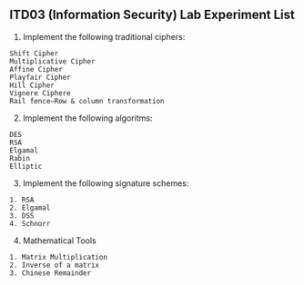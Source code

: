 ## ITD03 (Information Security) Lab Experiment List

1. Implement the following traditional ciphers:
```
Shift Cipher
Multiplicative Cipher
Affine Cipher
Playfair Cipher
Hill Cipher
Vignere Ciphere
Rail fence—Row & column transformation
```
2. Implement the following algoritms:
```
DES
RSA
Elgamal
Rabin
Elliptic
```

3. Implement the following signature schemes:
```
1. RSA 
2. Elgamal
3. DSS
4. Schnorr
```

4. Mathematical Tools
```
1. Matrix Multiplication
2. Inverse of a matrix
3. Chinese Remainder
```
